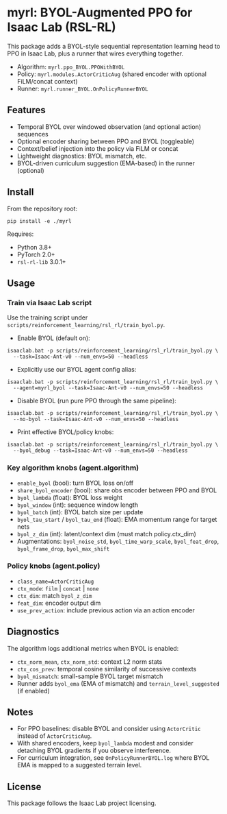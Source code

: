 # myrl: BYOL-Augmented PPO for Isaac Lab (RSL-RL)

This package adds a BYOL-style sequential representation learning head to PPO in Isaac Lab,
plus a runner that wires everything together.

- Algorithm: `myrl.ppo_BYOL.PPOWithBYOL`
- Policy: `myrl.modules.ActorCriticAug` (shared encoder with optional FiLM/concat context)
- Runner: `myrl.runner_BYOL.OnPolicyRunnerBYOL`

## Features

- Temporal BYOL over windowed observation (and optional action) sequences
- Optional encoder sharing between PPO and BYOL (toggleable)
- Context/belief injection into the policy via FiLM or concat
- Lightweight diagnostics: BYOL mismatch, etc.
- BYOL-driven curriculum suggestion (EMA-based) in the runner (optional)

## Install

From the repository root:

```
pip install -e ./myrl
```

Requires:
- Python 3.8+
- PyTorch 2.0+
- `rsl-rl-lib` 3.0.1+

## Usage

### Train via Isaac Lab script

Use the training script under `scripts/reinforcement_learning/rsl_rl/train_byol.py`.

- Enable BYOL (default on):

```
isaaclab.bat -p scripts/reinforcement_learning/rsl_rl/train_byol.py \
  --task=Isaac-Ant-v0 --num_envs=50 --headless
```

- Explicitly use our BYOL agent config alias:

```
isaaclab.bat -p scripts/reinforcement_learning/rsl_rl/train_byol.py \
  --agent=myrl_byol --task=Isaac-Ant-v0 --num_envs=50 --headless
```

- Disable BYOL (run pure PPO through the same pipeline):

```
isaaclab.bat -p scripts/reinforcement_learning/rsl_rl/train_byol.py \
  --no-byol --task=Isaac-Ant-v0 --num_envs=50 --headless
```

- Print effective BYOL/policy knobs:

```
isaaclab.bat -p scripts/reinforcement_learning/rsl_rl/train_byol.py \
  --byol_debug --task=Isaac-Ant-v0 --num_envs=50 --headless
```

### Key algorithm knobs (agent.algorithm)

- `enable_byol` (bool): turn BYOL loss on/off
- `share_byol_encoder` (bool): share obs encoder between PPO and BYOL
- `byol_lambda` (float): BYOL loss weight
- `byol_window` (int): sequence window length
- `byol_batch` (int): BYOL batch size per update
- `byol_tau_start` / `byol_tau_end` (float): EMA momentum range for target nets
- `byol_z_dim` (int): latent/context dim (must match policy.ctx_dim)
- Augmentations: `byol_noise_std`, `byol_time_warp_scale`, `byol_feat_drop`, `byol_frame_drop`, `byol_max_shift`

### Policy knobs (agent.policy)

- `class_name=ActorCriticAug`
- `ctx_mode`: `film` | `concat` | `none`
- `ctx_dim`: match `byol_z_dim`
- `feat_dim`: encoder output dim
- `use_prev_action`: include previous action via an action encoder

## Diagnostics

The algorithm logs additional metrics when BYOL is enabled:
- `ctx_norm_mean`, `ctx_norm_std`: context L2 norm stats
- `ctx_cos_prev`: temporal cosine similarity of successive contexts
- `byol_mismatch`: small-sample BYOL target mismatch
- Runner adds `byol_ema` (EMA of mismatch) and `terrain_level_suggested` (if enabled)

## Notes

- For PPO baselines: disable BYOL and consider using `ActorCritic` instead of `ActorCriticAug`.
- With shared encoders, keep `byol_lambda` modest and consider detaching BYOL gradients if you observe interference.
- For curriculum integration, see `OnPolicyRunnerBYOL.log` where BYOL EMA is mapped to a suggested terrain level.

## License

This package follows the Isaac Lab project licensing.

